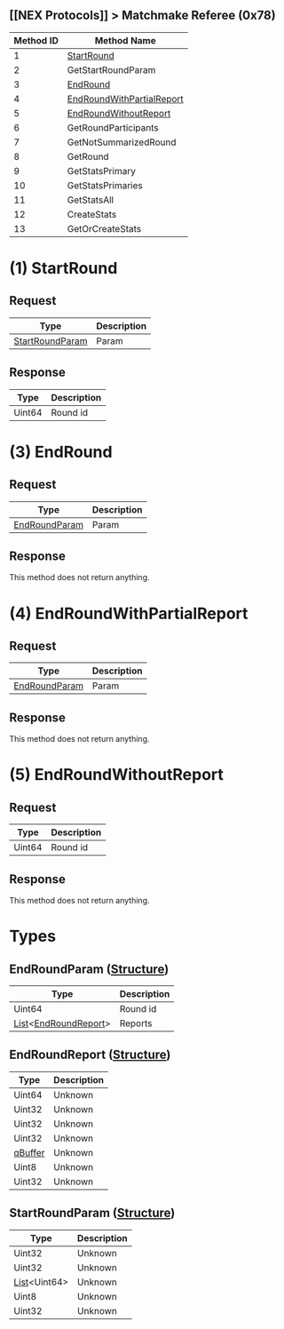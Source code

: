 ## [[NEX Protocols]] > Matchmake Referee (0x78)

| Method ID | Method Name |
| --- | --- |
| 1 | [StartRound](#1-startround) |
| 2 | GetStartRoundParam |
| 3 | [EndRound](#3-endround) |
| 4 | [EndRoundWithPartialReport](#4-endroundwithpartialreport) |
| 5 | [EndRoundWithoutReport](#5-endroundwithoutreport) |
| 6 | GetRoundParticipants |
| 7 | GetNotSummarizedRound |
| 8 | GetRound |
| 9 | GetStatsPrimary |
| 10 | GetStatsPrimaries |
| 11 | GetStatsAll |
| 12 | CreateStats |
| 13 | GetOrCreateStats |

# (1) StartRound
## Request
| Type | Description |
| --- | --- |
| [StartRoundParam](#startroundparam-structure) | Param |

## Response
| Type | Description |
| --- | --- |
| Uint64 | Round id |

# (3) EndRound
## Request
| Type | Description |
| --- | --- |
| [EndRoundParam](#endroundparam-structure) | Param |

## Response
This method does not return anything.

# (4) EndRoundWithPartialReport
## Request
| Type | Description |
| --- | --- |
| [EndRoundParam](#endroundparam-structure) | Param |

## Response
This method does not return anything.

# (5) EndRoundWithoutReport
## Request
| Type | Description |
| --- | --- |
| Uint64 | Round id |

## Response
This method does not return anything.

# Types
## EndRoundParam ([Structure])
| Type | Description |
| --- | --- |
| Uint64 | Round id |
| [List]&lt;[EndRoundReport](#endroundreport-structure)&gt; | Reports |

## EndRoundReport ([Structure])
| Type | Description |
| --- | --- |
| Uint64 | Unknown |
| Uint32 | Unknown |
| Uint32 | Unknown |
| Uint32 | Unknown |
| [qBuffer] | Unknown |
| Uint8 | Unknown |
| Uint32 | Unknown |

## StartRoundParam ([Structure])
| Type | Description |
| --- | --- |
| Uint32 | Unknown |
| Uint32 | Unknown |
| [List]&lt;Uint64&gt; | Unknown |
| Uint8 | Unknown |
| Uint32 | Unknown |

[Result]: NEX-Common-Types#result
[String]: NEX-Common-Types#string
[Buffer]: NEX-Common-Types#buffer
[qBuffer]: NEX-Common-Types#qbuffer
[List]: NEX-Common-Types#list
[Map]: NEX-Common-Types#map
[DateTime]: NEX-Common-Types#datetime
[Structure]: NEX-Common-Types#structure
[Data]: NEX-Common-Types#anydataholder
[PID]: NEX-Common-Types#pid
[ResultRange]: NEX-Common-Types#resultrange-structure

